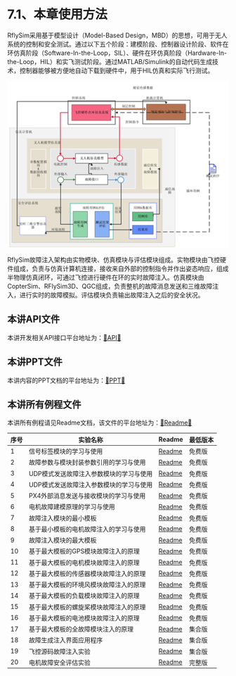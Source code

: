 # 7.1、本章使用方法

RflySim采用基于模型设计（Model-Based Design，MBD）的思想，可用于无人系统的控制和安全测试。通过以下五个阶段：建模阶段、控制器设计阶段、软件在环仿真阶段（Software-In-the-Loop，SIL）、硬件在环仿真阶段（Hardware-In-the-Loop，HIL）和实飞测试阶段。通过MATLAB/Simulink的自动代码生成技术，控制器能够被方便地自动下载到硬件中，用于HIL仿真和实际飞行测试。

![Alt text](Image/%E5%9B%BE%E7%89%871.png)

RflySim故障注入架构由实物模块、仿真模块与评估模块组成。实物模块由飞控硬件组成，负责与仿真计算机连接，接收来自外部的控制指令并作出姿态响应，组成半物理仿真闭环，可通过飞控进行硬件在环的实时故障注入。仿真模块由CopterSim、RFlySim3D、QGC组成，负责整机的故障消息发送和三维故障注入，进行实时的故障模拟。评估模块负责输出故障注入之后的安全状况。

## 本讲API文件
本讲开发相关API接口平台地址为：<a target="_blank" href="../RflySimAPIs/7.RflySimPHM/API.pdf">🔗API🔗</a>
## 本讲PPT文件 
本讲内容的PPT文档的平台地址为：<a target="_blank" href="../RflySimAPIs/7.RflySimPHM/PPT.pdf">🔗PPT🔗</a>
## 本讲所有例程文件
本讲所有例程请见Readme文档，该文件的平台地址为：<a target="_blank" href="../RflySimAPIs/7.RflySimPHM/Readme.pdf">🔗Readme🔗</a>

| 序号 | 实验名称 | Readme | 最低版本 |
| ---- | ---- | ---- | ---- |
| 1 | 信号标签模块的学习与使用 | <a target="_blank" href="../RflySimAPIs/7.RflySimPHM/0.ApiExps\e1_SignTAG/Readme.pdf">Readme</a> | 免费版 |
| 2 | 故障参数与模块封装参数引用的学习与使用 | <a target="_blank" href="../RflySimAPIs/7.RflySimPHM/0.ApiExps\e2_FaultParamStruct/Readme.pdf">Readme</a> | 免费版 |
| 3 | UDP模式发送故障注入参数模块的学习与使用 | <a target="_blank" href="../RflySimAPIs/7.RflySimPHM/0.ApiExps\e3_FaultInjectAPITest_mat/Readme.pdf">Readme</a> | 免费版 |
| 4 | UDP模式发送故障注入参数模块的学习与使用 | <a target="_blank" href="../RflySimAPIs/7.RflySimPHM/0.ApiExps\e4_FaultInjectAPITest_py/Readme.pdf">Readme</a> | 免费版 |
| 5 | PX4外部消息发送与接收模块的学习与使用 | <a target="_blank" href="../RflySimAPIs/7.RflySimPHM/0.ApiExps\e5_ExtMsgSender/Readme.pdf">Readme</a> | 免费版 |
| 6 | 电机故障建模原理的学习与使用 | <a target="_blank" href="../RflySimAPIs/7.RflySimPHM/0.ApiExps\e6_UseFaultLib/Readme.pdf">Readme</a> | 免费版 |
| 7 | 故障注入模块的最小模板 | <a target="_blank" href="../RflySimAPIs/7.RflySimPHM/0.ApiExps\e7_NoFaultModelMinTemplate/Readme.pdf">Readme</a> | 免费版 |
| 8 | 基于最小模板的电机故障注入的学习与使用 | <a target="_blank" href="../RflySimAPIs/7.RflySimPHM/0.ApiExps\e8_BaseMotorFault/Readme.pdf">Readme</a> | 免费版 |
| 9 | 故障注入模块的最大模板 | <a target="_blank" href="../RflySimAPIs/7.RflySimPHM/1.BasicExps\e1_NoFaultModelMaxTemplate/Readme.pdf">Readme</a> | 免费版 |
| 10 | 基于最大模板的GPS模块故障注入的原理 | <a target="_blank" href="../RflySimAPIs/7.RflySimPHM/1.BasicExps\e2_GPSFault/Readme.pdf">Readme</a> | 免费版 |
| 11 | 基于最大模板的电机模块故障注入的原理 | <a target="_blank" href="../RflySimAPIs/7.RflySimPHM/1.BasicExps\e3_MotorFault/Readme.pdf">Readme</a> | 免费版 |
| 12 | 基于最大模板的传感器模块故障注入的原理 | <a target="_blank" href="../RflySimAPIs/7.RflySimPHM/1.BasicExps\e4_SensorFault/Readme.pdf">Readme</a> | 免费版 |
| 13 | 基于最大模板的环境风模块故障注入的原理 | <a target="_blank" href="../RflySimAPIs/7.RflySimPHM/1.BasicExps\e5_WindFault/Readme.pdf">Readme</a> | 免费版 |
| 14 | 基于最大模板的负载模块故障注入的原理 | <a target="_blank" href="../RflySimAPIs/7.RflySimPHM/1.BasicExps\e6_LoadFault/Readme.pdf">Readme</a> | 免费版 |
| 15 | 基于最大模板的螺旋桨模块故障注入的原理 | <a target="_blank" href="../RflySimAPIs/7.RflySimPHM/1.BasicExps\e7_PropFault/Readme.pdf">Readme</a> | 免费版 |
| 16 | 基于最大模板的电池模块故障注入的原理 | <a target="_blank" href="../RflySimAPIs/7.RflySimPHM/1.BasicExps\e8_BatteryFault/Readme.pdf">Readme</a> | 免费版 |
| 17 | 基于最大模板的全故障模块注入的原理 | <a target="_blank" href="../RflySimAPIs/7.RflySimPHM/2.AdvExps\e1_FullFaultModelTemplate/Readme.pdf">Readme</a> | 集合版 |
| 18 | 故障生成注入界面应用程序 | <a target="_blank" href="../RflySimAPIs/7.RflySimPHM/2.AdvExps\e2_FailureGenerator GUI APP/Readme.pdf">Readme</a> | 集合版 |
| 19 | 飞控源码故障注入实验 | <a target="_blank" href="../RflySimAPIs/7.RflySimPHM/2.AdvExps\e3_PX4 FailureGenerator/Readme.pdf">Readme</a> | 集合版 |
| 20 | 电机故障安全评估实验 | <a target="_blank" href="../RflySimAPIs/7.RflySimPHM/3.CustExps\e1_HealthProjPlatform/Readme.pdf">Readme</a> | 完整版 |
